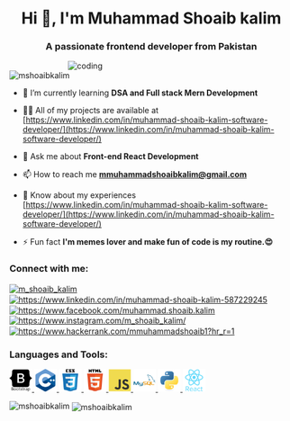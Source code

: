 
<h1 align="center">Hi 👋, I'm Muhammad Shoaib kalim</h1>
<h3 align="center">A passionate frontend developer from Pakistan</h3>
  <img align="right" alt="coding" width=400" src="https://github.com/muhammadshoaibkalim/muhammadshoaibkalim/assets/120046632/ec913c3d-3aa4-4bb5-9bcc-398d08a27c0a">
<p align="left"> <img src="https://komarev.com/ghpvc/?username=mshoaibkalim&label=Profile%20views&color=0e75b6&style=flat" alt="mshoaibkalim" /> </p>

- 🌱 I’m currently learning **DSA and Full stack Mern Development**

- 👨‍💻 All of my projects are available at [https://www.linkedin.com/in/muhammad-shoaib-kalim-software-developer/](https://www.linkedin.com/in/muhammad-shoaib-kalim-software-developer/)

- 💬 Ask me about **Front-end React Development**

- 📫 How to reach me **mmuhammadshoaibkalim@gmail.com**

- 📄 Know about my experiences [https://www.linkedin.com/in/muhammad-shoaib-kalim-software-developer/](https://www.linkedin.com/in/muhammad-shoaib-kalim-software-developer/)

- ⚡ Fun fact **I'm memes lover and make fun of code is my routine.😍**

<h3 align="left">Connect with me:</h3>
<p align="left">
<a href="https://twitter.com/m_shoaib_kalim" target="blank"><img align="center" src="https://raw.githubusercontent.com/rahuldkjain/github-profile-readme-generator/master/src/images/icons/Social/twitter.svg" alt="m_shoaib_kalim" height="30" width="40" /></a>
<a href="https://linkedin.com/in/https://www.linkedin.com/in/muhammad-shoaib-kalim-587229245" target="blank"><img align="center" src="https://raw.githubusercontent.com/rahuldkjain/github-profile-readme-generator/master/src/images/icons/Social/linked-in-alt.svg" alt="https://www.linkedin.com/in/muhammad-shoaib-kalim-587229245" height="30" width="40" /></a>
<a href="https://fb.com/https://www.facebook.com/muhammad.shoaib.kalim" target="blank"><img align="center" src="https://raw.githubusercontent.com/rahuldkjain/github-profile-readme-generator/master/src/images/icons/Social/facebook.svg" alt="https://www.facebook.com/muhammad.shoaib.kalim" height="30" width="40" /></a>
<a href="https://instagram.com/https://www.instagram.com/m_shoaib_kalim/" target="blank"><img align="center" src="https://raw.githubusercontent.com/rahuldkjain/github-profile-readme-generator/master/src/images/icons/Social/instagram.svg" alt="https://www.instagram.com/m_shoaib_kalim/" height="30" width="40" /></a>
<a href="https://www.hackerrank.com/https://www.hackerrank.com/mmuhammadshoaib1?hr_r=1" target="blank"><img align="center" src="https://raw.githubusercontent.com/rahuldkjain/github-profile-readme-generator/master/src/images/icons/Social/hackerrank.svg" alt="https://www.hackerrank.com/mmuhammadshoaib1?hr_r=1" height="30" width="40" /></a>
</p>

<h3 align="left">Languages and Tools:</h3>
<p align="left"> <a href="https://getbootstrap.com" target="_blank" rel="noreferrer"> <img src="https://raw.githubusercontent.com/devicons/devicon/master/icons/bootstrap/bootstrap-plain-wordmark.svg" alt="bootstrap" width="40" height="40"/> </a> <a href="https://www.w3schools.com/cpp/" target="_blank" rel="noreferrer"> <img src="https://raw.githubusercontent.com/devicons/devicon/master/icons/cplusplus/cplusplus-original.svg" alt="cplusplus" width="40" height="40"/> </a> <a href="https://www.w3schools.com/css/" target="_blank" rel="noreferrer"> <img src="https://raw.githubusercontent.com/devicons/devicon/master/icons/css3/css3-original-wordmark.svg" alt="css3" width="40" height="40"/> </a> <a href="https://www.w3.org/html/" target="_blank" rel="noreferrer"> <img src="https://raw.githubusercontent.com/devicons/devicon/master/icons/html5/html5-original-wordmark.svg" alt="html5" width="40" height="40"/> </a> <a href="https://developer.mozilla.org/en-US/docs/Web/JavaScript" target="_blank" rel="noreferrer"> <img src="https://raw.githubusercontent.com/devicons/devicon/master/icons/javascript/javascript-original.svg" alt="javascript" width="40" height="40"/> </a> <a href="https://www.mysql.com/" target="_blank" rel="noreferrer"> <img src="https://raw.githubusercontent.com/devicons/devicon/master/icons/mysql/mysql-original-wordmark.svg" alt="mysql" width="40" height="40"/> </a> <a href="https://www.python.org" target="_blank" rel="noreferrer"> <img src="https://raw.githubusercontent.com/devicons/devicon/master/icons/python/python-original.svg" alt="python" width="40" height="40"/> </a> <a href="https://reactjs.org/" target="_blank" rel="noreferrer"> <img src="https://raw.githubusercontent.com/devicons/devicon/master/icons/react/react-original-wordmark.svg" alt="react" width="40" height="40"/> </a> </p>

<p><img align="left" src="https://github-readme-stats.vercel.app/api/top-langs?username=mshoaibkalim&show_icons=true&locale=en&layout=compact" alt="mshoaibkalim" /></p>

<p>&nbsp;<img align="center" src="https://github-readme-stats.vercel.app/api?username=mshoaibkalim&show_icons=true&locale=en" alt="mshoaibkalim" /></p>
